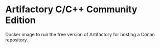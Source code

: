 Artifactory C/C++ Community Edition
===================================

Docker image to run the free version of Artifactory for hosting a Conan
repository.
